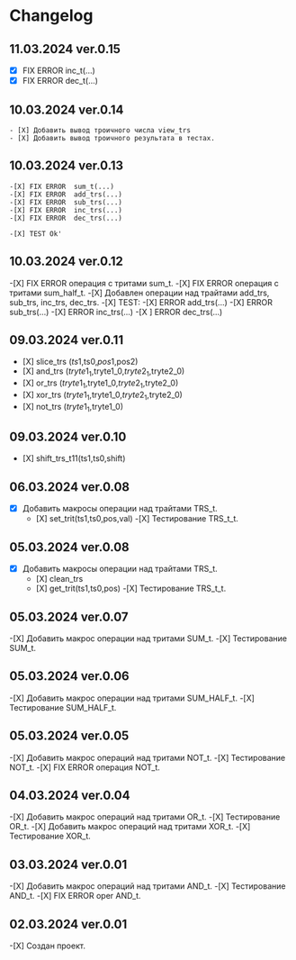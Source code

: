 # Changelog

## 11.03.2024 ver.0.15
   -[X] FIX ERROR  inc_t(...)
   -[X] FIX ERROR  dec_t(...)

## 10.03.2024 ver.0.14
    - [Х] Добавить вывод троичного числа view_trs
    - [Х] Добавить вывод троичного результата в тестах.

## 10.03.2024 ver.0.13
    -[X] FIX ERROR  sum_t(...)
    -[X] FIX ERROR  add_trs(...)
    -[X] FIX ERROR  sub_trs(...)
    -[X] FIX ERROR  inc_trs(...)
    -[X] FIX ERROR  dec_trs(...)

    -[Х] TEST Ok'

## 10.03.2024 ver.0.12
   -[Х] FIX ERROR операция с тритами sum_t.
   -[Х] FIX ERROR операция с тритами sum_half_t.
   -[Х] Добавлен операции над трайтами add_trs, sub_trs, inc_trs, dec_trs.
   -[Х] TEST:
    -[X] ERROR  add_trs(...)
    -[X] ERROR  sub_trs(...)
    -[X] ERROR  inc_trs(...)
    -[X ] ERROR  dec_trs(...)

## 09.03.2024 ver.0.11
   - [Х] slice_trs ($ts1,$ts0,$pos1,$pos2)
   - [Х] and_trs ($tryte1_1,$tryte1_0,$tryte2_1,$tryte2_0)
   - [Х] or_trs ($tryte1_1,$tryte1_0,$tryte2_1,$tryte2_0)
   - [Х] xor_trs ($tryte1_1,$tryte1_0,$tryte2_1,$tryte2_0)
   - [Х] not_trs ($tryte1_1,$tryte1_0)

## 09.03.2024 ver.0.10
   - [Х] shift_trs_t11(ts1,ts0,shift)

## 06.03.2024 ver.0.08
 -[X] Добавить макросы операции над трайтами TRS_t.
      - [Х] set_trit(ts1,ts0,pos,val)
 -[Х] Тестирование TRS_t_t.

## 05.03.2024 ver.0.08
 -[X] Добавить макросы операции над трайтами TRS_t.
      - [Х] clean_trs
      - [Х] get_trit(ts1,ts0,pos)
 -[Х] Тестирование TRS_t_t.

## 05.03.2024 ver.0.07
 -[Х] Добавить макрос операции над тритами SUM_t.
 -[Х] Тестирование SUM_t.

## 05.03.2024 ver.0.06
 -[Х] Добавить макрос операции над тритами SUM_HALF_t.
 -[Х] Тестирование SUM_HALF_t.

## 05.03.2024 ver.0.05
 -[Х] Добавить макрос операций над тритами NOT_t.
 -[Х] Тестирование NOT_t.
 -[Х] FIX ERROR операция NOT_t.

## 04.03.2024 ver.0.04
 -[Х] Добавить макрос операций над тритами OR_t.
 -[Х] Тестирование OR_t.
 -[Х] Добавить макрос операций над тритами XOR_t.
 -[Х] Тестирование XOR_t.

## 03.03.2024 ver.0.01
 -[Х] Добавить макрос операций над тритами AND_t.
 -[Х] Тестирование AND_t.
 -[Х] FIX ERROR oper AND_t.

## 02.03.2024 ver.0.01
 -[Х] Создан проект.
